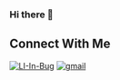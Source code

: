 ### Hi there 👋


## Connect With Me
<!-- [![LI-Logo](https://user-images.githubusercontent.com/60769151/107106770-7ce01300-67ea-11eb-8c7e-3c8e4c053c8b.png)][1] -->
[![LI-In-Bug](https://user-images.githubusercontent.com/60769151/107107018-cf6dff00-67eb-11eb-9e12-ea05031f6178.png)][1]
[![gmail](https://user-images.githubusercontent.com/60769151/107106914-5c648880-67eb-11eb-90b9-d5414f4ec1cb.png)][2]
<!-- <a href="https://www.linkedin.com/in/austin-scobee/" target="_blank"><img alt="LinkedIn" src="https://img.shields.io/badge/linkedin-%230077B5.svg?&style=for-the-badge&logo=linkedin&logoColor=white" /></a> -->
<!-- <a href="https://mitchellkrieger.medium.com/" target="_blank"><img alt="Medium" src="https://img.shields.io/badge/medium-%2312100E.svg?&style=for-the-badge&logo=medium&logoColor=white" /></a> -->
<!-- <a href="mailto:mitkrieger@gmail.com" target="_blank"><img alt="Gmail" src="https://img.shields.io/badge/Gmail-D14836?&style=for-the-badge&logo=Gmail&logoColor=white" /></a> -->

[1]: https://www.linkedin.com/in/austin-scobee/
[2]: mailto:austin.scobee@gmail.com

<!--
**ascobee/ascobee** is a ✨ _special_ ✨ repository because its `README.md` (this file) appears on your GitHub profile.

Here are some ideas to get you started:

- 🔭 I’m currently working on ...
- 🌱 I’m currently learning ...
- 👯 I’m looking to collaborate on ...
- 🤔 I’m looking for help with ...
- 💬 Ask me about ...
- 📫 How to reach me: ...
- 😄 Pronouns: ...
- ⚡ Fun fact: ...
-->
